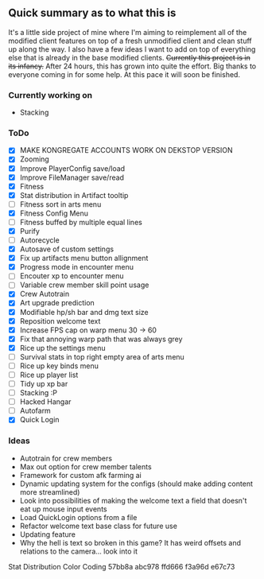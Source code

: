## Quick summary as to what this is
It's a little side project of mine where I'm aiming to reimplement all of the modified client features on top of a fresh unmodified client and clean stuff up along the way. I also have a few ideas I want to add on top of everything else that is already in the base modified clients. ~~Currently this project is in its infancy.~~
After 24 hours, this has grown into quite the effort. Big thanks to everyone coming in for some help. At this pace it will soon be finished.

### Currently working on
- Stacking

### ToDo
- [x] MAKE KONGREGATE ACCOUNTS WORK ON DEKSTOP VERSION
- [x] Zooming
- [x] Improve PlayerConfig save/load
- [x] Improve FileManager save/read
- [x] Fitness
- [x] Stat distribution in Artifact tooltip
- [ ] Fitness sort in arts menu
- [x] Fitness Config Menu
- [ ] Fitness buffed by multiple equal lines
- [x] Purify
- [ ] Autorecycle
- [x] Autosave of custom settings
- [x] Fix up artifacts menu button allignment
- [x] Progress mode in encounter menu
- [ ] Encouter xp to encounter menu
- [ ] Variable crew member skill point usage
- [x] Crew Autotrain
- [x] Art upgrade prediction
- [x] Modifiable hp/sh bar and dmg text size
- [x] Reposition welcome text
- [x] Increase FPS cap on warp menu 30 -> 60
- [x] Fix that annoying warp path that was always grey
- [x] Rice up the settings menu
- [ ] Survival stats in top right empty area of arts menu
- [ ] Rice up key binds menu
- [ ] Rice up player list
- [ ] Tidy up xp bar
- [ ] Stacking :P
- [ ] Hacked Hangar
- [ ] Autofarm
- [x] Quick Login

### Ideas
- Autotrain for crew members
- Max out option for crew member talents
- Framework for custom afk farming ai
- Dynamic updating system for the configs (should make adding content more streamlined)
- Look into possibilities of making the welcome text a field that doesn't eat up mouse input events
- Load QuickLogin options from a file
- Refactor welcome text base class for future use
- Updating feature
- Why the hell is text so broken in this game? It has weird offsets and relations to the camera... look into it

Stat Distribution Color Coding
57bb8a
abc978
ffd666
f3a96d
e67c73